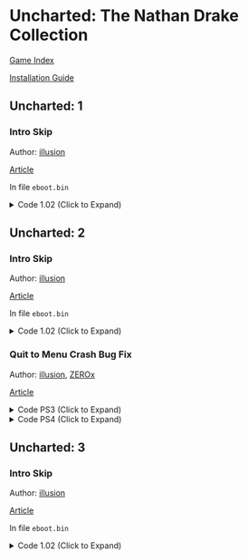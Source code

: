 # Uncharted: The Nathan Drake Collection

[Game Index](README.md#games)

[Installation Guide](https://illusion0001.github.io/install-instructions/)

## Uncharted: 1

### Intro Skip

Author: [illusion](https://twitter.com/illusion0002)

[Article](https://illusion0001.github.io/patches/2022/02/05/uncharted-tlou-introskips/)

In file `eboot.bin`

<details>
<summary>Code 1.02 (Click to Expand)</summary>

```
0x960A17 01
```

</details>

## Uncharted: 2

### Intro Skip

Author: [illusion](https://twitter.com/illusion0002)

[Article](https://illusion0001.github.io/patches/2022/02/05/uncharted-tlou-introskips/)

In file `eboot.bin`

<details>
<summary>Code 1.02 (Click to Expand)</summary>

```
0x1061E94 01
```

</details>

### Quit to Menu Crash Bug Fix

Author: [illusion](https://twitter.com/illusion0002), [ZEROx](https://github.com/Xcedf)

[Article](https://illusion0001.github.io/patches/2021/02/18/uc2-quit-menu-bug-fix/)

<details>
<summary>Code PS3 (Click to Expand)</summary>

```
PS3 Version

1.00

80 4B 00 04 4E 80 04 21 E8 41 00 28 78 7C 00 20 A0 1C 04 B4

to

80 4B 00 04 4E 80 04 21 E8 41 00 28 78 7C 00 20 48 50 E8 E9

38 A0 FF FF 80 DE 81 A0 C0 3E 82 68 78 A5 00 20 C0 5E 81 98 4B FC 04 B5 60 00 00 00 FC 00 98 90

to

2F 9C 00 00 40 9E 00 0C 38 00 00 01 48 00 00 08 A0 1C 04 B4 4E 80 00 20 60 00 00 00 FC 00 98 90

1.09

80 4B 00 04 4E 80 04 21 E8 41 00 28 78 7C 00 20 A0 1C 04 B4

to

80 4B 00 04 4E 80 04 21 E8 41 00 28 78 7C 00 20 48 8C E3 01

2C 42 2C 25 73 2C 20 30 30 30 2C 20 25 73 0A 00 00 00 00 00 00 00 00 00 00 00 00 00 00 00 00 00 00 00 00 00 00 00 00 00 00 00 00 00

to

2C 42 2C 25 73 2C 20 30 30 30 2C 20 25 73 0A 00 2F 9C 00 00 40 9E 00 0C 38 00 00 01 48 00 00 08 A0 1C 04 B4 4E 80 00 20 00 00 00 00
```

</details>

<details>
<summary>Code PS4 (Click to Expand)</summary>

```
1.00

from

66 41 83 BF 20 06 00 00 00 7E 5A

to

E8 87 CC 61 00 90 90 90 90 7E 5A

from

48 89 E5 41 56 53 49 89 F6 48 89 FB 48 8B 4B 08 48 8B 43 10 48 29 C1 48 C1 E9 02 83 F9 02 77

to

49 83 FF 00 0F 85 09 00 00 00 48 C7 C7 01 00 00 00 EB 07 49 8D BF 20 06 00 00 48 83 FF 00 C3

1.02

Needs porting!
```

</details>

## Uncharted: 3

### Intro Skip

Author: [illusion](https://twitter.com/illusion0002)

[Article](https://illusion0001.github.io/patches/2022/02/05/uncharted-tlou-introskips/)

In file `eboot.bin`

<details>
<summary>Code 1.02 (Click to Expand)</summary>

```
0x5691D6 00
```

</details>
